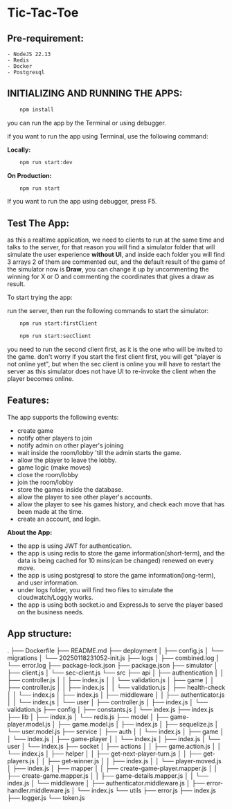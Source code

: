 # Tic-Tac-Toe

## **Pre-requirement**:
    - NodeJS 22.13
    - Redis
    - Docker
    - Postgresql

## **INITIALIZING AND RUNNING THE APPS**:

```bash 
    npm install
```

you can run the app by the Terminal or using debugger.

if you want to run the app using Terminal, use the following command:

**Locally:**

```bash 
    npm run start:dev
```

**On Production:**

```bash 
    npm run start
```
If you want to run the app using debugger, press F5.


## **Test The App:**

as this a realtime application, we need to clients to run at the same time and talks to the server, for that reason you will find a simulator folder that will simulate the user experience **without UI**, and inside each folder you will find 3 arrays 2 of them are commented out, and the default result of the game of the simulator now is **Draw**, you can change it up by uncommenting the winning for X or O and commenting the coordinates that gives a draw as result.

To start trying the app: 

run the server, then run the following commands to start the simulator:

```bash
    npm run start:firstClient
```

```bash
    npm run start:secClient
```

you need to run the second client first, as it is the one who will be invited to the game.
don't worry if you start the first client first, you will get "player is not online yet", but when the sec client is online you will have to restart the server as this simulator does not have UI to re-invoke the client when the player becomes online.


## **Features:**

The app supports the following events: 

- create game
- notify other players to join
- notify admin on other player's joining
- wait inside the room/lobby 'till the admin starts the game.
- allow the player to leave the lobby.
- game logic (make moves)
- close the room/lobby
- join the room/lobby
- store the games inside the database. 
- allow the player to see other player's accounts. 
- allow the player to see his games history, and check each move that has been made at the time.
- create an account, and login.

**About the App:**
- the app is using JWT for authentication.
- the app is using redis to store the game information(short-term), and the data is being cached for 10 mins(can be changed) renewed on every move.
- the app is using postgresql to store the game information(long-term), and user information.
- under logs folder, you will find two files to simulate the cloudwatch/Loggly works.
- the app is using both socket.io and ExpressJs to serve the player based on the business needs.


## **App structure:**
.
├── Dockerfile
├── README.md
├── deployment
│   ├── config.js
│   └── migrations
│       └── 20250118231052-init.js
├── logs
│   ├── combined.log
│   └── error.log
├── package-lock.json
├── package.json
├── simulator
│   ├── client.js
│   └── sec-client.js
└── src
    ├── api
    │   ├── authentication
    │   │   ├── controller.js
    │   │   ├── index.js
    │   │   └── validation.js
    │   ├── game
    │   │   ├── controller.js
    │   │   ├── index.js
    │   │   └── validation.js
    │   ├── health-check
    │   │   └── index.js
    │   ├── index.js
    │   ├── middleware
    │   │   ├── authenticator.js
    │   │   └── index.js
    │   └── user
    │       ├── controller.js
    │       ├── index.js
    │       └── validation.js
    ├── config
    │   ├── constants.js
    │   └── index.js
    ├── index.js
    ├── lib
    │   ├── index.js
    │   └── redis.js
    ├── model
    │   ├── game-player.model.js
    │   ├── game.model.js
    │   ├── index.js
    │   ├── sequelize.js
    │   └── user.model.js
    ├── service
    │   ├── auth
    │   │   └── index.js
    │   ├── game
    │   │   └── index.js
    │   ├── game-player
    │   │   └── index.js
    │   ├── index.js
    │   └── user
    │       └── index.js
    ├── socket
    │   ├── actions
    │   │   ├── game.action.js
    │   │   └── index.js
    │   ├── helper
    │   │   ├── get-next-player-turn.js
    │   │   ├── get-players.js
    │   │   ├── get-winner.js
    │   │   ├── index.js
    │   │   └── player-moved.js
    │   ├── index.js
    │   ├── mapper
    │   │   ├── create-game-player.mapper.js
    │   │   ├── create-game.mapper.js
    │   │   ├── game-details.mapper.js
    │   │   └── index.js
    │   └── middleware
    │       ├── authenticator.middleware.js
    │       ├── error-handler.middleware.js
    │       └── index.js
    └── utils
        ├── error.js
        ├── index.js
        ├── logger.js
        └── token.js
